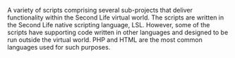 A variety of scripts comprising several sub-projects that deliver functionality within the Second Life virtual world. The scripts are written in the Second Life native scripting language, LSL. However, some of the scripts have supporting code written in other languages and designed to be run outside the virtual world. PHP and HTML are the most common languages used for such purposes.